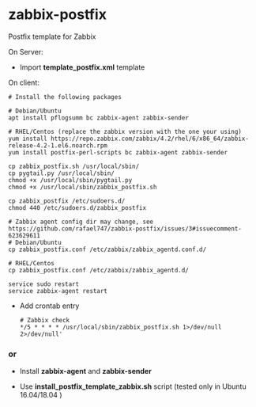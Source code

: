 # zabbix-postfix
Postfix template for Zabbix

On Server:
 * Import **template_postfix.xml** template
    
On client: 

    # Install the following packages
    
    # Debian/Ubuntu
    apt install pflogsumm bc zabbix-agent zabbix-sender
    
    # RHEL/Centos (replace the zabbix version with the one your using)
    yum install https://repo.zabbix.com/zabbix/4.2/rhel/6/x86_64/zabbix-release-4.2-1.el6.noarch.rpm
    yum install postfix-perl-scripts bc zabbix-agent zabbix-sender

    cp zabbix_postfix.sh /usr/local/sbin/
    cp pygtail.py /usr/local/sbin/
    chmod +x /usr/local/sbin/pygtail.py
    chmod +x /usr/local/sbin/zabbix_postfix.sh
    
    cp zabbix_postfix /etc/sudoers.d/
    chmod 440 /etc/sudoers.d/zabbix_postfix
    
    # Zabbix agent config dir may change, see https://github.com/rafael747/zabbix-postfix/issues/3#issuecomment-623629611
    # Debian/Ubuntu
    cp zabbix_postfix.conf /etc/zabbix/zabbix_agentd.conf.d/
    
    # RHEL/Centos
    cp zabbix_postfix.conf /etc/zabbix/zabbix_agentd.d/
    
    service sudo restart
    service zabbix-agent restart
    
 * Add crontab entry
 
    ```
    # Zabbix check
    */5 * * * * /usr/local/sbin/zabbix_postfix.sh 1>/dev/null 2>/dev/null'
    ```

 ### or

 * Install **zabbix-agent** and **zabbix-sender**
 
 * Use **install_postfix_template_zabbix.sh** script (tested only in Ubuntu 16.04/18.04 )
 

